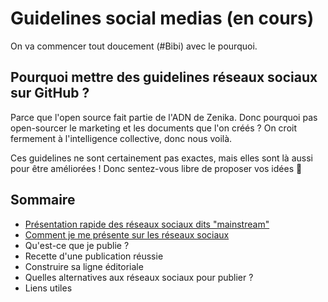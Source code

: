 # Guidelines social medias (en cours)
On va commencer tout doucement (#Bibi) avec le pourquoi.

## Pourquoi mettre des guidelines réseaux sociaux sur GitHub ?
Parce que l'open source fait partie de l'ADN de Zenika. Donc pourquoi pas open-sourcer le marketing et les documents que l'on créés ? On croit fermement à l'intelligence collective, donc nous voilà. 

Ces guidelines ne sont certainement pas exactes, mais elles sont là aussi pour être améliorées ! Donc sentez-vous libre de proposer vos idées 🤩

## Sommaire

* [Présentation rapide des réseaux sociaux dits "mainstream"](https://github.com/zenika-open-source/guidelines-social-medias/blob/main/Presentation-rapide-reseaux-mainstream/Presentation-rapide-reseaux-mainstream.md)
* [Comment je me présente sur les réseaux sociaux](https://github.com/zenika-open-source/guidelines-social-medias/blob/main/Comment%20se%20pr%C3%A9senter/Comment%20je%20me%20pr%C3%A9sente%20sur%20les%20r%C3%A9seaux%20sociaux.md)
* Qu'est-ce que je publie ?
* Recette d'une publication réussie
* Construire sa ligne éditoriale
* Quelles alternatives aux réseaux sociaux pour publier ?
* Liens utiles
